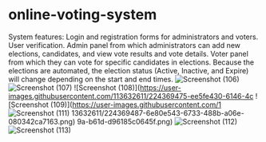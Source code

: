 # online-voting-system
System features:
Login and registration forms for administrators and voters.
User verification.
Admin panel from which administrators can add new elections, candidates, and view vote results and vote details.
Voter panel from which they can vote for specific candidates in elections.
Because the elections are automated, the election status (Active, Inactive, and Expire) will change depending on the start and end times.
![Screenshot (106)](https://user-images.githubusercontent.com/113632611/224369449-9f4c597c-6c27-4825-a228-d682bdf513f9.png)
![Screenshot (107)](https://user-images.githubusercontent.com/113632611/224369462-e6f6f8d6-b0eb-4e6c-9325-2c644abf433e.png)
![Screenshot (108)](https://user-images.githubusercontent.com/113632611/224369475-ee5fe430-6146-4c
![Screenshot (109)](https://user-images.githubusercontent.com/1
![Screenshot (111)](https://user-images.githubusercontent.com/113632611/224369501-7e62e5eb-92fa-4aaf-b08b-32c4d8ee0d3a.png)
13632611/224369487-6e80e543-6733-488b-a06e-080342ca7163.png)
9a-b61d-d96185c0645f.png)
![Screenshot (112)](https://user-images.githubusercontent.com/113632611/224369520-f123c2aa-2796-4d74-b904-b975bcd975fd.png)
![Screenshot (113)](https://user-images.githubusercontent.com/113632611/224369538-41297e77-faa3-4453-bdd7-27bee5a72a80.png)
